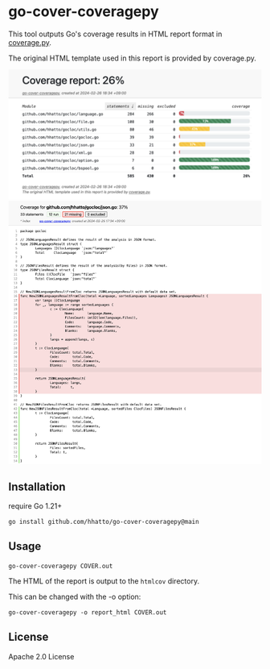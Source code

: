 # go-cover-coveragepy

This tool outputs Go's coverage results in HTML report format in [coverage.py](https://coverage.readthedocs.io/en/).

The original HTML template used in this report is provided by coverage.py.

![](./static/img/image1.png)
![](./static/img/image2.png)

## Installation

require Go 1.21+

```console
go install github.com/hhatto/go-cover-coveragepy@main
```

## Usage

```console
go-cover-coveragepy COVER.out
```

The HTML of the report is output to the `htmlcov` directory.

This can be changed with the -o option:

```console
go-cover-coveragepy -o report_html COVER.out
```


## License

Apache 2.0 License
